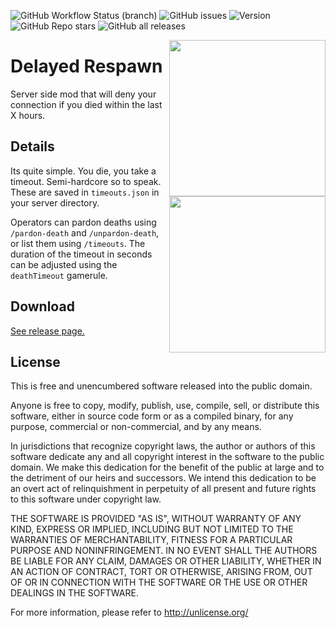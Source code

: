 <img alt="GitHub Workflow Status (branch)" src="https://img.shields.io/github/workflow/status/StoneLabs/delayed-respawn/build/master?label=master&style=flat-square"> <img alt="GitHub issues" src="https://img.shields.io/github/issues/StoneLabs/delayed-respawn?style=flat-square"> <img alt="Version" src="https://img.shields.io/badge/Minecraft%20Version-1.18-blue?style=flat-square"> <img alt="GitHub Repo stars" src="https://img.shields.io/github/stars/StoneLabs/delayed-respawn?style=flat-square"> <img alt="GitHub all releases" src="https://img.shields.io/github/downloads/StoneLabs/delayed-respawn/total?color=blue&label=downloads&style=flat-square">

<img src="https://user-images.githubusercontent.com/19885942/144099416-36a55ce9-36da-4b84-8be0-e00bab08678c.png" align="right" width="250" />

# Delayed Respawn

Server side mod that will deny your connection if you died within the last X hours.

<img src="https://user-images.githubusercontent.com/19885942/144099533-582db778-3265-4ac9-8e6a-1f7fb4a49822.png" align="right" width="250" />

## Details

Its quite simple. You die, you take a timeout. Semi-hardcore so to speak. These are saved in `timeouts.json` in your server directory.

Operators can pardon deaths using `/pardon-death` and `/unpardon-death`, or list them using `/timeouts`. The duration of the timeout in seconds can be adjusted using the `deathTimeout` gamerule.

## Download

[See release page.](https://github.com/StoneLabs/delayed-respawn/releases)

## License

This is free and unencumbered software released into the public domain.

Anyone is free to copy, modify, publish, use, compile, sell, or
distribute this software, either in source code form or as a compiled
binary, for any purpose, commercial or non-commercial, and by any
means.

In jurisdictions that recognize copyright laws, the author or authors
of this software dedicate any and all copyright interest in the
software to the public domain. We make this dedication for the benefit
of the public at large and to the detriment of our heirs and
successors. We intend this dedication to be an overt act of
relinquishment in perpetuity of all present and future rights to this
software under copyright law.

THE SOFTWARE IS PROVIDED "AS IS", WITHOUT WARRANTY OF ANY KIND,
EXPRESS OR IMPLIED, INCLUDING BUT NOT LIMITED TO THE WARRANTIES OF
MERCHANTABILITY, FITNESS FOR A PARTICULAR PURPOSE AND NONINFRINGEMENT.
IN NO EVENT SHALL THE AUTHORS BE LIABLE FOR ANY CLAIM, DAMAGES OR
OTHER LIABILITY, WHETHER IN AN ACTION OF CONTRACT, TORT OR OTHERWISE,
ARISING FROM, OUT OF OR IN CONNECTION WITH THE SOFTWARE OR THE USE OR
OTHER DEALINGS IN THE SOFTWARE.

For more information, please refer to <http://unlicense.org/>
